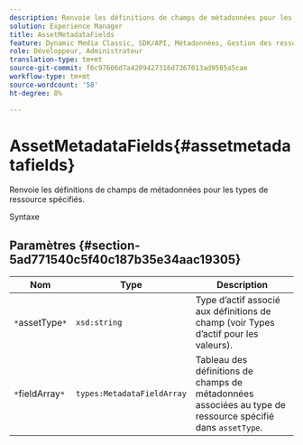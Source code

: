 ```yaml
---
description: Renvoie les définitions de champs de métadonnées pour les types de ressource spécifiés.
solution: Experience Manager
title: AssetMetadataFields
feature: Dynamic Media Classic, SDK/API, Métadonnées, Gestion des ressources
role: Développeur, Administrateur
translation-type: tm+mt
source-git-commit: f6c97606d7a4209427316d7367013ad9585a5cae
workflow-type: tm+mt
source-wordcount: '58'
ht-degree: 8%

---
```



# AssetMetadataFields{#assetmetadatafields}

Renvoie les définitions de champs de métadonnées pour les types de ressource spécifiés.

Syntaxe

## Paramètres {#section-5ad771540c5f40c187b35e34aac19305}

| Nom | Type | Description |
|---|---|---|
| `*`assetType`*` | `xsd:string` | Type d’actif associé aux définitions de champ (voir Types d’actif pour les valeurs). |
| `*`fieldArray`*` | `types:MetadataFieldArray` | Tableau des définitions de champs de métadonnées associées au type de ressource spécifié dans `assetType`. |

